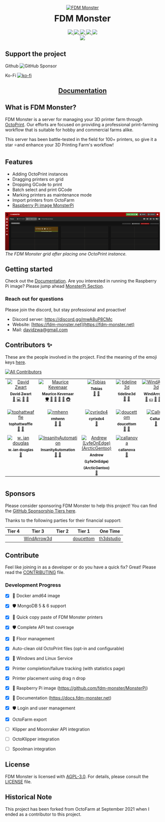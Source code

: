 <p align="center" style="margin-bottom: 0">
    <a href="https://docs.fdm-monster.net/" target="_blank" rel="noopener noreferrer">
        <img width="150" src="https://github.com/fdm-monster/fdm-monster-client/blob/main/public/img/logo.png?raw=true" alt="FDM Monster">
    </a>
</p>
<h1 align="center" style="padding-top: 0; margin-top: 10px">FDM Monster</h1>

<p align="center">
<a href="https://discord.gg/mwA8uP8CMc">
    <img src="https://img.shields.io/discord/864835453773807686?label=Discord"/>
</a>
<a href="https://github.com/fdm-monster/fdm-monster/releases/latest">
    <img src="https://img.shields.io/github/release/fdm-monster/fdm-monster"/>
</a>
<a href="https://github.com/fdm-monster/fdm-monster/stargazers">
    <img src="https://img.shields.io/github/stars/fdm-monster/fdmonster"/>
</a>

<a href="https://github.com/fdm-monster/fdm-monster/issues">
    <img src="https://img.shields.io/github/issues/fdm-monster/fdm-monster"/>
</a> 
<a href="https://app.codecov.io/gh/fdm-monster/fdm-monster">
    <img src="https://codecov.io/gh/fdm-monster/fdm-monster/branch/develop/graph/badge.svg?flag=server-nodejs&precision=0"/>
</a>
<br/>
<a href="https://unraid.net/community/apps?q=fdm+monster">
    <img src="https://img.shields.io/badge/Unraid%20Community%20Application-fc832e"/>
</a>

</p>

## Support the project

Github ![GitHub Sponsor](https://img.shields.io/github/sponsors/fdm-monster?label=Sponsor&logo=GitHub)

Ko-Fi [![ko-fi](https://ko-fi.com/img/githubbutton_sm.svg)](https://ko-fi.com/V7V6XFWY0)

<h2 align="center">
<a href="https://docs.fdm-monster.net/" target="_blank">Documentation</a>
</h2>

## What is FDM Monster?

FDM Monster is a server for managing your 3D printer farm through [OctoPrint](https://octoprint.org/).
Our efforts are focused on providing a professional print-farming workflow that is suitable for hobby and commercial farms alike.

This server has been battle-tested in the field for 100+ printers, so give it a star ⭐and enhance your 3D Printing Farm's workflow!

## Features
- Adding OctoPrint instances
- Dragging printers on grid
- Dropping GCode to print
- Batch select and print GCode
- Marking printers as maintenance mode
- Import printers from OctoFarm
- [Raspberry Pi image MonsterPi](https://docs.fdm-monster.net/guides/monsterpi)

![docs/images/server-running.png](https://raw.githubusercontent.com/fdm-monster/fdm-monster-docs/main/docs/images/server-running.png)
_The FDM Monster grid after placing one OctoPrint instance._

## Getting started

Check out the [Documentation](https://docs.fdm-monster.net). Are you interested in running the Raspberry Pi image?
Please jump ahead [MonsterPi Section](https://docs.fdm-monster.net/guides/monsterpi).

### Reach out for questions

Please join the discord, but stay professional and proactive!

- Discord server: https://discord.gg/mwA8uP8CMc
- Website: [https://fdm-monster.net](https://fdm-monster.net)
- Mail: davidzwa@gmail.com

## Contributors ✨

These are the people involved in the project. Find the meaning of the emoji keys [here](https://allcontributors.org/docs/en/emoji-key).

<!-- ALL-CONTRIBUTORS-BADGE:START - Do not remove or modify this section -->
[![All Contributors](https://img.shields.io/badge/all_contributors-18-orange.svg?style=flat-square)](#contributors-)
<!-- ALL-CONTRIBUTORS-BADGE:END -->

<!-- ALL-CONTRIBUTORS-LIST:START - Do not remove or modify this section -->
<!-- prettier-ignore-start -->
<!-- markdownlint-disable -->
<table>
  <tbody>
    <tr>
      <td align="center" valign="top" width="14.28%"><a href="https://github.com/davidzwa"><img src="https://avatars.githubusercontent.com/u/6005355?v=4?s=80" width="80px;" alt="David Zwart"/><br /><sub><b>David Zwart</b></sub></a><br /><a href="https://github.com/fdm-monster/fdm-monster/issues?q=author%3Adavidzwa" title="Bug reports">🐛</a> <a href="https://github.com/fdm-monster/fdm-monster/commits?author=davidzwa" title="Code">💻</a> <a href="#maintenance-davidzwa" title="Maintenance">🚧</a> <a href="#userTesting-davidzwa" title="User Testing">📓</a></td>
      <td align="center" valign="top" width="14.28%"><a href="https://kevenaar.name"><img src="https://avatars.githubusercontent.com/u/834643?v=4?s=80" width="80px;" alt="Maurice Kevenaar"/><br /><sub><b>Maurice Kevenaar</b></sub></a><br /><a href="#security-mkevenaar" title="Security">🛡️</a> <a href="#maintenance-mkevenaar" title="Maintenance">🚧</a> <a href="#ideas-mkevenaar" title="Ideas, Planning, & Feedback">🤔</a> <a href="https://github.com/fdm-monster/fdm-monster/issues?q=author%3Amkevenaar" title="Bug reports">🐛</a> <a href="https://github.com/fdm-monster/fdm-monster/pulls?q=is%3Apr+reviewed-by%3Amkevenaar" title="Reviewed Pull Requests">👀</a> <a href="#infra-mkevenaar" title="Infrastructure (Hosting, Build-Tools, etc)">🚇</a></td>
      <td align="center" valign="top" width="14.28%"><a href="https://github.com/Tobikisss"><img src="https://avatars.githubusercontent.com/u/45754890?v=4?s=80" width="80px;" alt="Tobias"/><br /><sub><b>Tobias</b></sub></a><br /><a href="#ideas-Tobikisss" title="Ideas, Planning, & Feedback">🤔</a> <a href="#maintenance-Tobikisss" title="Maintenance">🚧</a></td>
      <td align="center" valign="top" width="14.28%"><a href="https://tideline3d.com"><img src="https://avatars.githubusercontent.com/u/12903320?v=4?s=80" width="80px;" alt="tideline3d"/><br /><sub><b>tideline3d</b></sub></a><br /><a href="https://github.com/fdm-monster/fdm-monster/issues?q=author%3Atideline3d" title="Bug reports">🐛</a> <a href="#ideas-tideline3d" title="Ideas, Planning, & Feedback">🤔</a></td>
      <td align="center" valign="top" width="14.28%"><a href="https://github.com/windarrow3d"><img src="https://avatars.githubusercontent.com/u/91099282?v=4?s=80" width="80px;" alt="WindArrow3d"/><br /><sub><b>WindArrow3d</b></sub></a><br /><a href="https://github.com/fdm-monster/fdm-monster/issues?q=author%3Awindarrow3d" title="Bug reports">🐛</a> <a href="#financial-windarrow3d" title="Financial">💵</a> <a href="#ideas-windarrow3d" title="Ideas, Planning, & Feedback">🤔</a> <a href="#userTesting-windarrow3d" title="User Testing">📓</a> <a href="#platform-windarrow3d" title="Packaging/porting to new platform">📦</a></td>
      <td align="center" valign="top" width="14.28%"><a href="http://lucianchapar.com"><img src="https://avatars.githubusercontent.com/u/33263520?v=4?s=80" width="80px;" alt="Lucian Chapar"/><br /><sub><b>Lucian Chapar</b></sub></a><br /><a href="https://github.com/fdm-monster/fdm-monster/issues?q=author%3Alucian151" title="Bug reports">🐛</a></td>
      <td align="center" valign="top" width="14.28%"><a href="https://github.com/Dumnersm580"><img src="https://avatars.githubusercontent.com/u/80608783?v=4?s=80" width="80px;" alt="Dumnersm580"/><br /><sub><b>Dumnersm580</b></sub></a><br /><a href="https://github.com/fdm-monster/fdm-monster/commits?author=Dumnersm580" title="Documentation">📖</a> <a href="#ideas-Dumnersm580" title="Ideas, Planning, & Feedback">🤔</a></td>
    </tr>
    <tr>
      <td align="center" valign="top" width="14.28%"><a href="http://www.tophattwaffle.com"><img src="https://avatars.githubusercontent.com/u/6774125?v=4?s=80" width="80px;" alt="tophattwaffle"/><br /><sub><b>tophattwaffle</b></sub></a><br /><a href="https://github.com/fdm-monster/fdm-monster/issues?q=author%3Atophattwaffle" title="Bug reports">🐛</a> <a href="#ideas-tophattwaffle" title="Ideas, Planning, & Feedback">🤔</a></td>
      <td align="center" valign="top" width="14.28%"><a href="https://github.com/rmhenn"><img src="https://avatars.githubusercontent.com/u/22482801?v=4?s=80" width="80px;" alt="rmhenn"/><br /><sub><b>rmhenn</b></sub></a><br /><a href="#ideas-rmhenn" title="Ideas, Planning, & Feedback">🤔</a> <a href="https://github.com/fdm-monster/fdm-monster/issues?q=author%3Armhenn" title="Bug reports">🐛</a></td>
      <td align="center" valign="top" width="14.28%"><a href="https://github.com/cyrixdx4"><img src="https://avatars.githubusercontent.com/u/62126724?v=4?s=80" width="80px;" alt="cyrixdx4"/><br /><sub><b>cyrixdx4</b></sub></a><br /><a href="https://github.com/fdm-monster/fdm-monster/issues?q=author%3Acyrixdx4" title="Bug reports">🐛</a></td>
      <td align="center" valign="top" width="14.28%"><a href="https://github.com/doucettom"><img src="https://avatars.githubusercontent.com/u/6595645?v=4?s=80" width="80px;" alt="doucettom"/><br /><sub><b>doucettom</b></sub></a><br /><a href="https://github.com/fdm-monster/fdm-monster/issues?q=author%3Adoucettom" title="Bug reports">🐛</a> <a href="#ideas-doucettom" title="Ideas, Planning, & Feedback">🤔</a></td>
      <td align="center" valign="top" width="14.28%"><a href="https://github.com/ZombiesLoveMe"><img src="https://avatars.githubusercontent.com/u/35661391?v=4?s=80" width="80px;" alt="Callum"/><br /><sub><b>Callum</b></sub></a><br /><a href="#ideas-ZombiesLoveMe" title="Ideas, Planning, & Feedback">🤔</a></td>
      <td align="center" valign="top" width="14.28%"><a href="https://github.com/bharvey88"><img src="https://avatars.githubusercontent.com/u/8107750?v=4?s=80" width="80px;" alt="bharvey88"/><br /><sub><b>bharvey88</b></sub></a><br /><a href="https://github.com/fdm-monster/fdm-monster/issues?q=author%3Abharvey88" title="Bug reports">🐛</a> <a href="#infra-bharvey88" title="Infrastructure (Hosting, Build-Tools, etc)">🚇</a> <a href="#platform-bharvey88" title="Packaging/porting to new platform">📦</a></td>
      <td align="center" valign="top" width="14.28%"><a href="https://github.com/Mikec78660"><img src="https://avatars.githubusercontent.com/u/108021920?v=4?s=80" width="80px;" alt="Mikec78660"/><br /><sub><b>Mikec78660</b></sub></a><br /><a href="#ideas-Mikec78660" title="Ideas, Planning, & Feedback">🤔</a></td>
    </tr>
    <tr>
      <td align="center" valign="top" width="14.28%"><a href="https://techinterview.guide"><img src="https://avatars.githubusercontent.com/u/168030?v=4?s=80" width="80px;" alt="w. ian douglas"/><br /><sub><b>w. ian douglas</b></sub></a><br /><a href="#ideas-iandouglas" title="Ideas, Planning, & Feedback">🤔</a></td>
      <td align="center" valign="top" width="14.28%"><a href="http://insanityautomation.com/"><img src="https://avatars.githubusercontent.com/u/38436470?v=4?s=80" width="80px;" alt="InsanityAutomation"/><br /><sub><b>InsanityAutomation</b></sub></a><br /><a href="#ideas-InsanityAutomation" title="Ideas, Planning, & Feedback">🤔</a> <a href="https://github.com/fdm-monster/fdm-monster/issues?q=author%3AInsanityAutomation" title="Bug reports">🐛</a></td>
      <td align="center" valign="top" width="14.28%"><a href="https://github.com/LyfeOnEdge"><img src="https://avatars.githubusercontent.com/u/26140376?v=4?s=80" width="80px;" alt="Andrew (LyfeOnEdge) (ArcticGentoo)"/><br /><sub><b>Andrew (LyfeOnEdge) (ArcticGentoo)</b></sub></a><br /><a href="#ideas-LyfeOnEdge" title="Ideas, Planning, & Feedback">🤔</a></td>
      <td align="center" valign="top" width="14.28%"><a href="https://github.com/callanova"><img src="https://avatars.githubusercontent.com/u/175639705?v=4?s=80" width="80px;" alt="callanova"/><br /><sub><b>callanova</b></sub></a><br /><a href="https://github.com/fdm-monster/fdm-monster/issues?q=author%3Acallanova" title="Bug reports">🐛</a></td>
    </tr>
  </tbody>
</table>

<!-- markdownlint-restore -->
<!-- prettier-ignore-end -->

<!-- ALL-CONTRIBUTORS-LIST:END -->

<!-- ALL-CONTRIBUTORS-LIST:START - Do not remove or modify this section -->
<!-- prettier-ignore-start -->
<!-- markdownlint-disable -->
<!-- markdownlint-restore -->
<!-- prettier-ignore-end -->

<table></table>

<!-- ALL-CONTRIBUTORS-LIST:END -->

## Sponsors

Please consider sponsoring FDM Monster to help this project! You can find the [GitHub Sponsorship Tiers here](https://github.com/sponsors/fdm-monster).

Thanks to the following parties for their financial support:

| Tier 4 | Tier 3 | Tier 2 | Tier 1 | One Time |
|--------|--------|--------|--------|-----------|
|  | [WindArrow3d](https://github.com/WindArrow3d) | | [doucettom](https://github.com/doucettom) | [th3dstudio](https://github.com/th3dstudio) |


## Contribute

Feel like joining in as a developer or do you have a quick fix? Great! Please read
the [CONTRIBUTING](CONTRIBUTING.md) file.

### Development Progress

- [x] :rocket: Docker amd64 image
- [x] 🛡️ MongoDB 5 & 6 support
- [x] :rocket: Quick copy paste of FDM Monster printers
- [x] 🛡️ Complete API test coverage
- [x] :rocket: Floor management
- [x] Auto-clean old OctoPrint files (opt-in and configurable) 
- [x] :rocket: Windows and Linux Service
- [x] Printer completion/failure tracking (with statistics page)
- [x] Printer placement using drag n drop 
- [x] 🔌 Raspberry Pi image (https://github.com/fdm-monster/MonsterPi)
- [x] :rocket: Documentation (https://docs.fdm-monster.net)
- [x] 🛡️ Login and user management
- [x] OctoFarm export 
- [ ] Klipper and Moonraker API integration
- [ ] OctoKlipper integration
- [ ] Spoolman integration


## License

FDM Monster is licensed with [AGPL-3.0](LICENSE). For details, please consult the [LICENSE](LICENSE) file.

## Historical Note

This project has been forked from OctoFarm at September 2021 when I ended as a contributor to this project. 
